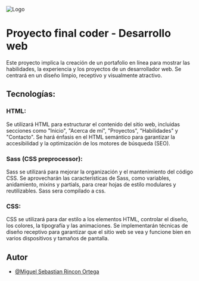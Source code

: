 ![Logo](../assets/spacepro-logo.png)


# Proyecto final coder - Desarrollo web

Este proyecto implica la creación de un portafolio en línea para mostrar las habilidades, la experiencia y los proyectos de un desarrollador web. Se centrará en un diseño limpio, receptivo y visualmente atractivo.

## Tecnologías:

### HTML:
Se utilizará HTML para estructurar el contenido del sitio web, incluidas secciones como "Inicio", "Acerca de mí", "Proyectos", "Habilidades" y "Contacto".
Se hará énfasis en el HTML semántico para garantizar la accesibilidad y la optimización de los motores de búsqueda (SEO).
### Sass (CSS preprocessor):
Sass se utilizará para mejorar la organización y el mantenimiento del código CSS.
Se aprovecharán las características de Sass, como variables, anidamiento, mixins y partials, para crear hojas de estilo modulares y reutilizables.
Sass sera compilado a css.
### CSS:
CSS se utilizará para dar estilo a los elementos HTML, controlar el diseño, los colores, la tipografía y las animaciones.
Se implementarán técnicas de diseño receptivo para garantizar que el sitio web se vea y funcione bien en varios dispositivos y tamaños de pantalla.

## Autor

- [@Miguel Sebastian Rincon Ortega](https://github.com/miserior/CODERAPP)
